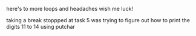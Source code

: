 here's to more loops and headaches 
wish me luck!

taking a break 
stoppped at task 5 
was trying to figure out how to print the digits 11 to 14 using putchar
